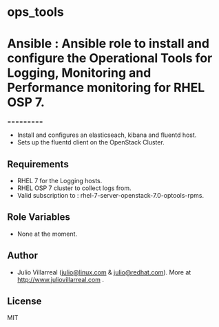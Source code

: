 # ops_tools

# Ansible : Ansible role to install and configure the Operational Tools for Logging, Monitoring and Performance monitoring for RHEL OSP 7.
=========

* Install and configures  an elasticseach, kibana and fluentd host. 
* Sets up the fluentd client on the OpenStack Cluster. 

Requirements
------------

* RHEL 7 for the Logging hosts. 
* RHEL OSP 7 cluster to collect logs from. 
* Valid subscription to : rhel-7-server-openstack-7.0-optools-rpms. 

Role Variables
--------------

* None at the moment.

Author
-------

* Julio Villarreal (julio@linux.com & julio@redhat.com). More at http://www.juliovillarreal.com . 


License
-------

MIT
